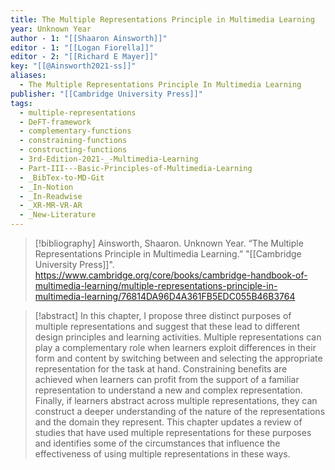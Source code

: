 ```yaml
---
title: The Multiple Representations Principle in Multimedia Learning
year: Unknown Year
author - 1: "[[Shaaron Ainsworth]]"
editor - 1: "[[Logan Fiorella]]"
editor - 2: "[[Richard E Mayer]]"
key: "[[@Ainsworth2021-ss]]"
aliases:
  - The Multiple Representations Principle In Multimedia Learning
publisher: "[[Cambridge University Press]]"
tags:
  - multiple-representations
  - DeFT-framework
  - complementary-functions
  - constraining-functions
  - constructing-functions
  - 3rd-Edition-2021-_-Multimedia-Learning
  - Part-III---Basic-Principles-of-Multimedia-Learning
  - _BibTex-to-MD-Git
  - _In-Notion
  - _In-Readwise
  - _XR-MR-VR-AR
  - _New-Literature
---
```


> [!bibliography]
> Ainsworth, Shaaron. Unknown Year. “The Multiple Representations Principle in Multimedia Learning.” "[[Cambridge University Press]]". https://www.cambridge.org/core/books/cambridge-handbook-of-multimedia-learning/multiple-representations-principle-in-multimedia-learning/76814DA96D4A361FB5EDC055B46B3764

> [!abstract]
> In this chapter, I propose three distinct purposes of multiple representations and suggest that these lead to different design principles and learning activities. Multiple representations can play a complementary role when learners exploit differences in their form and content by switching between and selecting the appropriate representation for the task at hand. Constraining benefits are achieved when learners can profit from the support of a familiar representation to understand a new and complex representation. Finally, if learners abstract across multiple representations, they can construct a deeper understanding of the nature of the representations and the domain they represent. This chapter updates a review of studies that have used multiple representations for these purposes and identifies some of the circumstances that influence the effectiveness of using multiple representations in these ways.